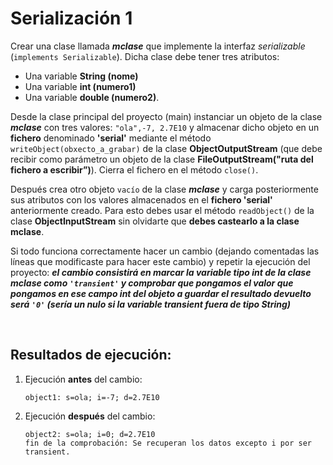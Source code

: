 # Serialización 1

Crear una clase llamada ***mclase*** que implemente la interfaz *serializable* (`implements Serializable`). Dicha clase debe tener tres atributos: 
- Una variable **String (nome)**
- Una variable **int (numero1)**
- Una variable **double (numero2)**.

Desde la clase principal del proyecto (main) instanciar un objeto de la clase ***mclase*** con tres valores: `"ola",-7, 2.7E10` y almacenar dicho objeto en un **fichero** denominado **'serial'** mediante el método `writeObject(obxecto_a_grabar)` de la clase **ObjectOutputStream** (que debe recibir como parámetro un objeto de la clase **FileOutputStream("ruta del fichero a escribir”)**). Cierra el fichero en el método `close()`.

Después crea otro objeto `vacío` de la clase ***mclase*** y carga posteriormente sus atributos con los valores almacenados en el **fichero 'serial'** anteriormente creado. Para esto debes usar el método `readObject()` de la clase **ObjectInputStream** sin olvidarte que **debes castearlo a la clase mclase**.
 
Si todo funciona correctamente hacer un cambio (dejando comentadas las líneas que modificaste para hacer este cambio) y repetir la ejecución del proyecto: ***el cambio consistirá en marcar la variable tipo int de la clase mclase como `'transient'` y comprobar que pongamos el valor que pongamos en ese campo int del objeto a guardar el resultado devuelto será `'0'` (sería un nulo si la variable transient fuera de tipo String)***

<br>

## Resultados de ejecución:
1. Ejecución **antes** del cambio:
    ```
    object1: s=ola; i=-7; d=2.7E10    
    ```

2. Ejecución **después** del cambio:
    ```
    object2: s=ola; i=0; d=2.7E10
    fin de la comprobación: Se recuperan los datos excepto i por ser transient.
    ```
